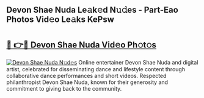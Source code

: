 ## Devon Shae Nuda Le𝚊k𝚎d N𝚞𝚍es - Part-Eao Photos Vid𝚎o Le𝚊ks KePsw

# <h2><a href="http://fbf1xrx.evod.top/?m=Devon+Shae+Nuda">🔗 👉🔴 Devon Shae Nuda Vid𝚎o Ph𝚘t𝚘s</a></h2>

[![Devon Shae Nuda N𝚞d𝚎s](https://i.imgur.com/8V9OHl7.gif)](http://fbf1xrx.evod.top/?m=Devon+Shae+Nuda)
Online entertainer Devon Shae Nuda and digital artist, celebrated for disseminating dance and lifestyle content through collaborative dance performances and short videos. Respected philanthropist Devon Shae Nuda, known for their generosity and commitment to giving back to the community. 

